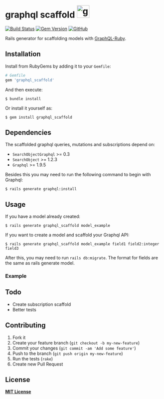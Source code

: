 # graphql scaffold <img src="https://cloud.githubusercontent.com/assets/2231765/9094460/cb43861e-3b66-11e5-9fbf-71066ff3ab13.png" height="40" alt="graphql-ruby"/>

[![Build Status](https://travis-ci.org/arthurmolina/graphql-ruby.svg?branch=master)](https://travis-ci.org/arthurmolina/graphql_scaffold)
[![Gem Version](https://badge.fury.io/rb/graphql_scaffold.svg)](https://rubygems.org/gems/graphql_scaffold)
[![GitHub](https://img.shields.io/github/license/arthurmolina/graphql_scaffold)](https://img.shields.io/github/license/arthurmolina/graphql_scaffold)

Rails generator for scaffolding models with [GraphQL-Ruby](https://github.com/rmosolgo/graphql-ruby/).

## Installation

Install from RubyGems by adding it to your `Gemfile`:

```ruby
# Gemfile
gem 'graphql_scaffold'
```
And then execute:

```
$ bundle install
```

Or install it yourself as:

```
$ gem install graphql_scaffold
```

## Dependencies

The scaffolded graphql queries, mutations and subscriptions depend on:

- `SearchObjectGraphql` >= 0.3
- `SearchObject` >= 1.2.3
- `Graphql` >= 1.9.5

Besides this you may need to run the following command to begin with Graphql:

```
$ rails generate graphql:install
```


## Usage

If you have a model already created:

```
$ rails generate graphql_scaffold model_example
```

If you want to create a model and scaffold your Graphql API:

```
$ rails generate graphql_scaffold model_example field1 field2:integer field3
```

After this, you may need to run `rails db:migrate`. The format for fields are the same as rails generate model.

### Example

## Todo

- Create subscription scaffold
- Better tests

## Contributing

1. Fork it
2. Create your feature branch (`git checkout -b my-new-feature`)
3. Commit your changes (`git commit -am 'Add some feature'`)
4. Push to the branch (`git push origin my-new-feature`)
5. Run the tests (`rake`)
6. Create new Pull Request

## License

**[MIT License](https://github.com/arthurmolina/graphql_scaffold/blob/master/LICENSE)**


